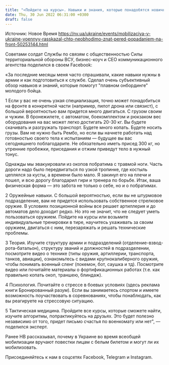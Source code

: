 ```yaml
---
title: "«Пойдите на курсы». Навыки и знания, которые понадобятся новичку на фронте — военный"
date: Thu, 30 Jun 2022 06:31:00 +0300
draft: false
---
```

Источник: Новое Время https://nv.ua/ukraine/events/mobilizaciya-v-ukraine-voennyy-rasskazal-chto-neobhodimo-znat-pered-popadaniem-na-front-50253144.html


Советами солдат Службы по связям с общественностью Силы территориальной обороны ВСУ, бизнес-коуч и СЕО коммуникационного агентства поделился в своем Facebook:

«За последние месяцы меня часто спрашивали, какие навыки нужны в армии и как подготовиться к службе. Сделал очень субъективный обзор навыков и знаний, которые помогут "плавном онбординге" молодого бойца.

1 Если у вас не очень узкая специализация, точно может понадобиться на фронте в конкретной части (например, пилот дрона или связист), с большой вероятностью вам придется много двигаться. С грузом своим и чужим. В бронежилете, с автоматом, боекомплектом и рюкзаком вес оборудования на вас может легко достигать 20-30 кг. Вы будете скачивать и разгружать транспорт. Будете много копать. Будете носить грузы. Вам не нужно быть Рембо, но если вы начнете работать над готовностью своего тела к испытаниям — будущее вы вас сегодняшнего поблагодарите. Не обязательно иметь присед 300 кг, но утренние пробежки, приседания и отжим приведут тело в нужный тонус.

Однажды мы эвакуировали из окопов побратима с травмой ноги. Часть дороги надо было передвигаться по узкой тропинке, где костыль цеплялся за кусты, а времени было мало. Я закинул его на плечи и пошел, и всю дорогу благодарил гири и тренера по борьбе. Итак, ваша физическая форма — это забота не только о себе, но и о побратимах.

2 Оружейные навыки. С большой вероятностью, если вы не штурмовое подразделение, вам не придется использовать собственное стрелковое оружие. В условиях позиционной войны все решает артиллерия и до автоматов дело доходит редко. Но это не значит, что не следует уметь пользоваться оружием. Пойдите на курсы или возьмите индивидуальные тренировки в тире, научитесь ухаживать за своим оружием, двигаться с ним, перезаряжать и решать технические проблемы.

3 Теория. Изучите структуру армии и подразделений (отделение-взвод-рота-батальон), структуру званий и должностей в подразделении, посмотрите видео о технике (типы оружия, артиллерии, транспорта, танков, авиации), ознакомьтесь с видами крупнокалиберного оружия, чтобы понимать военный сленг (покемон, бот, саушка и тд). Посмотрите видео или почитайте материалы о фортификационных работах (т.е. как правильно копать окоп, траншею, блиндаж).

4 Психология. Почитайте о стрессе в боевых условиях (здесь реклама книги Бронированный разум). Если вы занимаетесь спортом и имеете возможность поучаствовать в соревнованиях, чтобы понаблюдать, как вы реагируете на стрессовую ситуацию.

5 Тактическая медицина. Пройдите все курсы, которые сможете найти, изучите алгоритмы, попрактикуйтесь на друзьях. Это будет полезно независимо от того, придет письмо счастья по военкомату или нет", — поделился эксперт.

Ранее НВ рассказывал, почему в Украине во время всеобщей мобилизации вручают повестки лицам с белым билетом и могут ли их мобилизовать.

Присоединяйтесь к нам в соцсетях Facebook, Telegram и Instagram.
